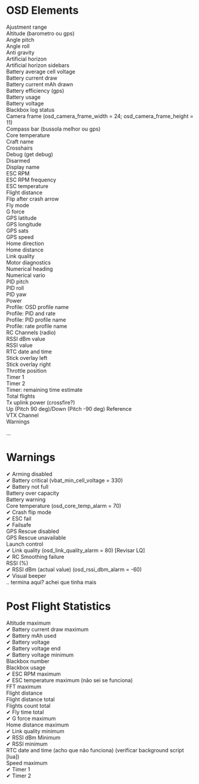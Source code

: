 # OSD Elements

Ajustment range  
Altitude (barometro ou gps)  
Angle pitch  
Angle roll  
Anti gravity  
Artificial horizon  
Artificial horizon sidebars  
Battery average cell voltage  
Battery current draw  
Battery current mAh drawn  
Battery efficiency (gps)  
Battery usage  
Battery voltage  
Blackbox log status  
Camera frame (osd_camera_frame_width = 24; osd_camera_frame_height = 11)  
Compass bar (bussola melhor ou gps)  
Core temperature  
Craft name  
Crosshairs  
Debug (get debug)  
Disarmed  
Display name  
ESC RPM  
ESC RPM frequency  
ESC temperature  
Flight distance  
Flip after crash arrow  
Fly mode  
G force  
GPS latitude  
GPS longitude  
GPS sats  
GPS speed  
Home direction  
Home distance  
Link quality  
Motor diagnostics  
Numerical heading  
Numerical vario  
PID pitch  
PID roll  
PID yaw  
Power  
Profile: OSD profile name  
Profile: PID and rate  
Profile: PID profile name  
Profile: rate profile name  
RC Channels (radio)  
RSSI dBm value  
RSSI value  
RTC date and time  
Stick overlay left  
Stick overlay right  
Throttle position  
Timer 1  
Timer 2  
Timer: remaining time estimate  
Total flights  
Tx uplink power (crossfire?)  
Up (Pitch 90 deg)/Down (Pitch -90 deg) Reference  
VTX Channel  
Warnings  

...

# Warnings

✔ Arming disabled  
✔ Battery critical (vbat_min_cell_voltage = 330)  
✔ Battery not full  
Battery over capacity  
Battery warning  
Core temperature (osd_core_temp_alarm = 70)  
✔ Crash flip mode  
✔ ESC fail  
✔ Failsafe  
GPS Rescue disabled  
GPS Rescue unavailable  
Launch control  
✔ Link quality (osd_link_quality_alarm = 80) [Revisar LQ]  
✔ RC Smoothing failure  
RSSI (%)  
✔ RSSI dBm (actual value) (osd_rssi_dbm_alarm = -60)  
✔ Visual beeper  
.. termina aqui? achei que tinha mais  

# Post Flight Statistics

Altitude maximum  
✔ Battery current draw maximum  
✔ Battery mAh used  
✔ Battery voltage  
✔ Battery voltage end  
✔ Battery voltage minimum  
Blackbox number  
Blackbox usage  
✔ ESC RPM maximum  
✔ ESC temperature maximum (não sei se funciona)  
FFT maximum  
Flight distance  
Flight distance total  
Flights count total  
✔ Fly time total  
✔ G force maximum  
Home distance maximum  
✔ Link quality minimum  
✔ RSSI dBm Minimum  
✔ RSSI minimum  
RTC date and time (acho que não funciona) (verificar background script [lua])  
Speed maximum  
✔ Timer 1  
✔ Timer 2  
